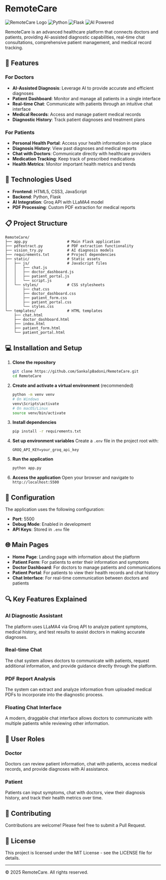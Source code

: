 # RemoteCare

![RemoteCare Logo](https://img.shields.io/badge/RemoteCare-Healthcare%20Platform-4f46e5)
![Python](https://img.shields.io/badge/Python-3.11+-blue)
![Flask](https://img.shields.io/badge/Flask-2.0+-green)
![AI Powered](https://img.shields.io/badge/AI-Powered-orange)

RemoteCare is an advanced healthcare platform that connects doctors and patients, providing AI-assisted diagnostic capabilities, real-time chat consultations, comprehensive patient management, and medical record tracking.

## 🌟 Features

### For Doctors
- **AI-Assisted Diagnosis**: Leverage AI to provide accurate and efficient diagnoses
- **Patient Dashboard**: Monitor and manage all patients in a single interface
- **Real-time Chat**: Communicate with patients through an intuitive chat interface
- **Medical Records**: Access and manage patient medical records
- **Diagnostic History**: Track patient diagnoses and treatment plans

### For Patients
- **Personal Health Portal**: Access your health information in one place
- **Diagnosis History**: View past diagnoses and medical reports
- **Chat with Doctors**: Communicate directly with healthcare providers
- **Medication Tracking**: Keep track of prescribed medications
- **Health Metrics**: Monitor important health metrics and trends

## 🚀 Technologies Used

- **Frontend**: HTML5, CSS3, JavaScript
- **Backend**: Python, Flask
- **AI Integration**: Groq API with LLaMA4 model
- **PDF Processing**: Custom PDF extraction for medical reports

## 📋 Project Structure

```
RemoteCare/
├── app.py                  # Main Flask application
├── pdfextract.py           # PDF extraction functionality
├── vision_try.py           # AI diagnosis models
├── requirements.txt        # Project dependencies
├── static/                 # Static assets
│   ├── js/                 # JavaScript files
│   │   ├── chat.js
│   │   ├── doctor_dashboard.js
│   │   ├── patient_portal.js
│   │   └── script.js
│   └── styles/             # CSS stylesheets
│       ├── chat.css
│       ├── doctor_dashboard.css
│       ├── patient_form.css
│       ├── patient_portal.css
│       └── styles.css
└── templates/              # HTML templates
    ├── chat.html
    ├── doctor_dashboard.html
    ├── index.html
    ├── patient_form.html
    └── patient_portal.html
```

## 💻 Installation and Setup

1. **Clone the repository**
   ```bash
   git clone https://github.com/SankalpBadoni/RemoteCare.git
   cd RemoteCare
   ```

2. **Create and activate a virtual environment** (recommended)
   ```bash
   python -m venv venv
   # On Windows
   venv\Scripts\activate
   # On macOS/Linux
   source venv/bin/activate
   ```

3. **Install dependencies**
   ```bash
   pip install -r requirements.txt
   ```

4. **Set up environment variables**
   Create a `.env` file in the project root with:
   ```
   GROQ_API_KEY=your_groq_api_key
   ```

5. **Run the application**
   ```bash
   python app.py
   ```

6. **Access the application**
   Open your browser and navigate to `http://localhost:5500`

## 🔧 Configuration

The application uses the following configuration:
- **Port**: 5500
- **Debug Mode**: Enabled in development
- **API Keys**: Stored in `.env` file

## 🌐 Main Pages

- **Home Page**: Landing page with information about the platform
- **Patient Form**: For patients to enter their information and symptoms
- **Doctor Dashboard**: For doctors to manage patients and communications
- **Patient Portal**: For patients to view their health records and chat history
- **Chat Interface**: For real-time communication between doctors and patients

## 🔍 Key Features Explained

### AI Diagnostic Assistant
The platform uses LLaMA4 via Groq API to analyze patient symptoms, medical history, and test results to assist doctors in making accurate diagnoses.

### Real-time Chat
The chat system allows doctors to communicate with patients, request additional information, and provide guidance directly through the platform.

### PDF Report Analysis
The system can extract and analyze information from uploaded medical PDFs to incorporate into the diagnostic process.

### Floating Chat Interface
A modern, draggable chat interface allows doctors to communicate with multiple patients while reviewing other information.

## 👥 User Roles

### Doctor
Doctors can review patient information, chat with patients, access medical records, and provide diagnoses with AI assistance.

### Patient
Patients can input symptoms, chat with doctors, view their diagnosis history, and track their health metrics over time.

## 🤝 Contributing

Contributions are welcome! Please feel free to submit a Pull Request.

## 📄 License

This project is licensed under the MIT License - see the LICENSE file for details.


---

© 2025 RemoteCare. All rights reserved.
